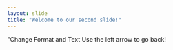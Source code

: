 ```yaml
---
layout: slide
title: "Welcome to our second slide!"
---
```

"Change Format and Text
Use the left arrow to go back!
